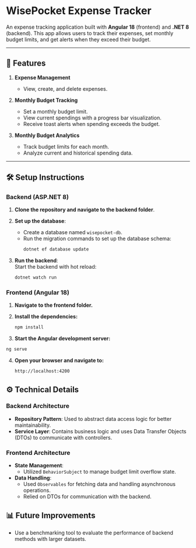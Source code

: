 # WisePocket Expense Tracker

An expense tracking application built with **Angular 18** (frontend) and **.NET 8** (backend). This app allows users to track their expenses, set monthly budget limits, and get alerts when they exceed their budget.

---

## 🚀 Features

1. **Expense Management**  
   - View, create, and delete expenses.
   
2. **Monthly Budget Tracking**  
   - Set a monthly budget limit.
   - View current spendings with a progress bar visualization.
   - Receive toast alerts when spending exceeds the budget.

3. **Monthly Budget Analytics**  
   - Track budget limits for each month.
   - Analyze current and historical spending data.

---

## 🛠 Setup Instructions

### Backend (ASP.NET 8)

1. **Clone the repository and navigate to the backend folder**.  
2. **Set up the database**:  
   - Create a database named `wisepocket-db`.
   - Run the migration commands to set up the database schema:  
     ```bash
     dotnet ef database update
     ```

3. **Run the backend**:  
   Start the backend with hot reload:  
   ```bash
   dotnet watch run
   ```
### Frontend (Angular 18)

1. **Navigate to the frontend folder.**

2. **Install the dependencies:**

   ```bash
   npm install
   ```
3. **Start the Angular development server:**

  ```bash
  ng serve
  ```
4. **Open your browser and navigate to:**

     ```bash
     http://localhost:4200
     ```
## ⚙️ Technical Details

### Backend Architecture
- **Repository Pattern**: Used to abstract data access logic for better maintainability.
- **Service Layer**: Contains business logic and uses Data Transfer Objects (DTOs) to communicate with controllers.

### Frontend Architecture
- **State Management**:
  - Utilized `BehaviorSubject` to manage budget limit overflow state.
- **Data Handling**:
  - Used `Observables` for fetching data and handling asynchronous operations.
  - Relied on DTOs for communication with the backend.

## 📊 Future Improvements
- Use a benchmarking tool to evaluate the performance of backend methods with larger datasets.

